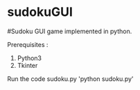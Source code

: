 # sudokuGUI
#Sudoku GUI game implemented in python.

Prerequisites :
1. Python3
2. Tkinter


Run the code sudoku.py
'python sudoku.py'

